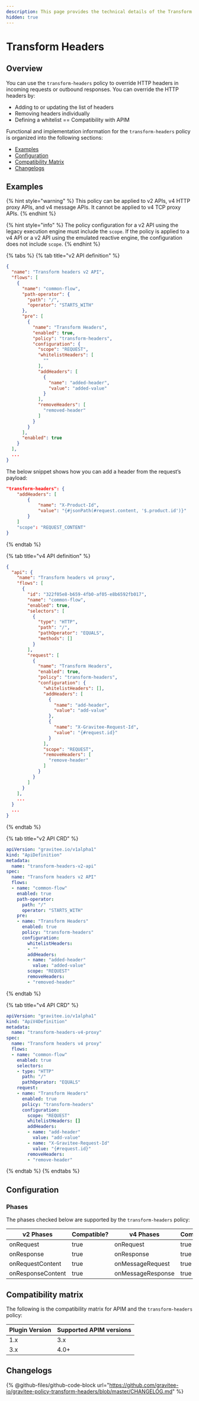 ```yaml
---
description: This page provides the technical details of the Transform Headers policy
hidden: true
---
```


# Transform Headers

## Overview

You can use the `transform-headers` policy to override HTTP headers in incoming requests or outbound responses. You can override the HTTP headers by:

* Adding to or updating the list of headers
* Removing headers individually
* Defining a whitelist == Compatibility with APIM

Functional and implementation information for the `transform-headers` policy is organized into the following sections:

* [Examples](transform-headers.md#examples)
* [Configuration](transform-headers.md#configuration)
* [Compatibility Matrix](transform-headers.md#compatibility-matrix)
* [Changelogs](transform-headers.md#changelogs)

## Examples

{% hint style="warning" %}
This policy can be applied to v2 APIs, v4 HTTP proxy APIs, and v4 message APIs. It cannot be applied to v4 TCP proxy APIs.
{% endhint %}

{% hint style="info" %}
The policy configuration for a v2 API using the legacy execution engine must include the `scope`. If the policy is applied to a v4 API or a v2 API using the emulated reactive engine, the configuration does not include `scope`.
{% endhint %}

{% tabs %}
{% tab title="v2 API definition" %}
```json
{
  "name": "Transform headers v2 API",
  "flows": [
    {
      "name": "common-flow",
      "path-operator": {
        "path": "/",
        "operator": "STARTS_WITH"
      },
      "pre": [
        {
          "name": "Transform Headers",
          "enabled": true,
          "policy": "transform-headers",
          "configuration": {
            "scope": "REQUEST",
            "whitelistHeaders": [
              ""
            ],
            "addHeaders": [
              {
                "name": "added-header",
                "value": "added-value"
              }
            ],
            "removeHeaders": [
              "removed-header"
            ]
          }
        }
      ],
      "enabled": true
    }
  ],
  ...
}
```

The below snippet shows how you can add a header from the request’s payload:

```json
"transform-headers": {
    "addHeaders": [
        {
            "name": "X-Product-Id",
            "value": "{#jsonPath(#request.content, '$.product.id')}"
        }
    ]
    "scope": "REQUEST_CONTENT"
}
```
{% endtab %}

{% tab title="v4 API definition" %}
```json
{
  "api": {
    "name": "Transform headers v4 proxy",
    "flows": [
      {
        "id": "322f05e8-b659-4fb0-af05-e8b6592fb017",
        "name": "common-flow",
        "enabled": true,
        "selectors": [
          {
            "type": "HTTP",
            "path": "/",
            "pathOperator": "EQUALS",
            "methods": []
          }
        ],
        "request": [
          {
            "name": "Transform Headers",
            "enabled": true,
            "policy": "transform-headers",
            "configuration": {
              "whitelistHeaders": [],
              "addHeaders": [
                {
                  "name": "add-header",
                  "value": "add-value"
                },
                {
                  "name": "X-Gravitee-Request-Id",
                  "value": "{#request.id}"
                }
              ],
              "scope": "REQUEST",
              "removeHeaders": [
                "remove-header"
              ]
            }
          }
        ]
      }
    ],
    ...
  }
  ...
}
```
{% endtab %}

{% tab title="v2 API CRD" %}
```yaml
apiVersion: "gravitee.io/v1alpha1"
kind: "ApiDefinition"
metadata:
  name: "transform-headers-v2-api"
spec:
  name: "Transform headers v2 API"
  flows:
  - name: "common-flow"
    enabled: true
    path-operator:
      path: "/"
      operator: "STARTS_WITH"
    pre:
    - name: "Transform Headers"
      enabled: true
      policy: "transform-headers"
      configuration:
        whitelistHeaders:
        - ""
        addHeaders:
        - name: "added-header"
          value: "added-value"
        scope: "REQUEST"
        removeHeaders:
        - "removed-header"
```
{% endtab %}

{% tab title="v4 API CRD" %}
```yaml
apiVersion: "gravitee.io/v1alpha1"
kind: "ApiV4Definition"
metadata:
  name: "transform-headers-v4-proxy"
spec:
  name: "Transform headers v4 proxy"
  flows:
  - name: "common-flow"
    enabled: true
    selectors:
    - type: "HTTP"
      path: "/"
      pathOperator: "EQUALS"
    request:
    - name: "Transform Headers"
      enabled: true
      policy: "transform-headers"
      configuration:
        scope: "REQUEST"
        whitelistHeaders: []
        addHeaders:
        - name: "add-header"
          value: "add-value"
        - name: "X-Gravitee-Request-Id"
          value: "{#request.id}"
        removeHeaders:
        - "remove-header"
```
{% endtab %}
{% endtabs %}

## Configuration

### Phases

The phases checked below are supported by the `transform-headers` policy:

<table data-full-width="false"><thead><tr><th width="209">v2 Phases</th><th width="139" data-type="checkbox">Compatible?</th><th width="204.41136671177264">v4 Phases</th><th data-type="checkbox">Compatible?</th></tr></thead><tbody><tr><td>onRequest</td><td>true</td><td>onRequest</td><td>true</td></tr><tr><td>onResponse</td><td>true</td><td>onResponse</td><td>true</td></tr><tr><td>onRequestContent</td><td>true</td><td>onMessageRequest</td><td>true</td></tr><tr><td>onResponseContent</td><td>true</td><td>onMessageResponse</td><td>true</td></tr></tbody></table>

## Compatibility matrix

The following is the compatibility matrix for APIM and the `transform-headers` policy:

<table data-full-width="false"><thead><tr><th>Plugin Version</th><th>Supported APIM versions</th></tr></thead><tbody><tr><td>1.x</td><td>3.x</td></tr><tr><td>3.x</td><td>4.0+</td></tr></tbody></table>

## Changelogs

{% @github-files/github-code-block url="https://github.com/gravitee-io/gravitee-policy-transform-headers/blob/master/CHANGELOG.md" %}
